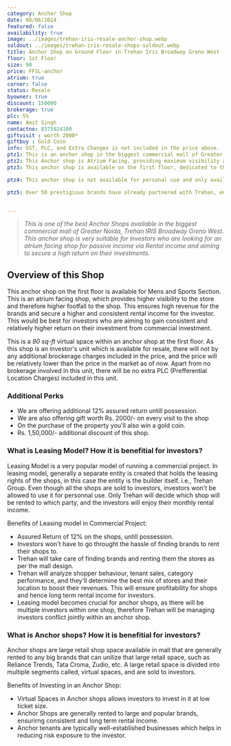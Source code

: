 ```yaml
---
category: Anchor Shop
date: 08/06/2024
featured: false
availability: true
image: ../images/trehan-iris-resale-anchor-shop.webp
soldout: ../images/trehan-iris-resale-shops-soldout.webp
title: Anchor Shop on Ground Floor in Trehan Iris Broadway Greno West
floor: 1st Floor
size: 90
price: FFSL-anchor
atrium: true
corner: false
status: Resale
byowner: true
discount: 150000
brokerage: true
plc: 5%
name: Amit Singh
contactno: 8375924100
giftvisit : worth 2000*
giftbuy : Gold Coin
info: GST, PLC, and Extra Changes is not included in the price above.
ptz1: This is an anchor shop in the biggest commercial mall of Greater Noida, Trehan IRIS Broadway Greno West.
ptz2: This Anchor shop is Atrium Facing, providing maximum visibility and here higher footfall to the shop.
ptz3: This anchor shop is available on the first floor, dedicated to the mens and sports brand section. Trehan has a long list of mens and sports brands that can rent the shop.

ptz4: This anchor shop is not available for personal use and only available on lease-use model, where the builder has all the leasing rights of the shops.

ptz5: Over 50 prestigious brands have already partnered with Trehan, ensuring their presence in the mall upon its grand opening.


---
```


> _This is one of the best Anchor Shops available in the biggest commercial mall of Greater Noida, Trehan IRIS Broadway Greno West. This anchor shop is very suitable for investors who are looking for an atrium facing shop for passive income via Rental income and aiming to secure a high return on their investments._

## Overview of this Shop

This anchor shop on the first floor is available for Mens and Sports Section. This is an atrium facing shop, which provides higher visibility to the store and therefore higher footfall to the shop. This ensures high revenue for the brands and secure a higher and consistent rental income for the investor. This would be best for investors who are aiming to gain consistent and relatively higher return on their investment from commercial investment.

This is a _90 sq-ft_ virtual space within an anchor shop at the first floor. As this shop is an investor's unit which is available for resale, there will not by any additional brockerage charges included in the price, and the price will be relatively lower than the price in the market as of now. Apart from no brokerage involved in this unit, there will be no extra PLC (Prefferential Location Charges) included in this unit.

### Additional Perks
* We are offering additional 12% assured return untill possession.
* We are also offering gift worth Rs. 2000/- on every visit to the shop
* On the purchase of the property you'll also win a gold coin.
* Rs. 1,50,000/- additional discount of this shop.

### What is Leasing Model? How it is benefitial for investors?
Leasing Model is a very popular model of running a commercial project. In leasing model, generally a separate entity is created that holds the leasing rights of the shops, in this case the entity is the builder itself. i.e., Trehan Group. Even though all the shops are sold to investors, investors won't be allowed to use it for personnal use. Only Trehan will decide which shop will be rented to which party, and the investors will enjoy their monthly rental income.

Benefits of Leasing model in Commercial Project:
* Assured Return of 12% on the shops, untill possession.
* Investors won't have to go throught the hassle of finding brands to rent their shops to.
* Trehan will take care of finding brands and renting them the stores as per the mall design.
* Trehan will analyze shopper behaviour, tenant sales, category performance, and they'll determine the best mix of stores and their location to boost their revenues. This will ensure profitability for shops and hence long term rental income for investors.
* Leasing model becomes crucial for anchor shops, as there will be multiple investors within one shop, therefore Trehan will be managing investors conflict jointly within an anchor shop.

### What is Anchor shops? How it is benefitial for investors?
Anchor shops are large retail shop space available in mall that are generally rented to any big brands that can unilize that large retail space, such as Reliance Trends, Tata Croma, Zudio, etc. A large retail space is divided into multiple segments called, virtual spaces, and are sold to investors.

Benefits of Investing in an Anchor Shop:
* Virtual Spaces in Anchor shops allows investors to invest in it at low ticket size.
* Anchor Shops are generally rented to large and popular brands, ensurirng consistent and long term rental income.
* Anchor tenants are typically well-established businesses which helps in reducing risk exposure to the investor.
